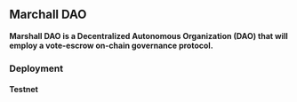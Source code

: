 ## Marchall DAO

**Marshall DAO is a Decentralized Autonomous Organization (DAO) that will employ a vote-escrow on-chain governance protocol.**

### Deployment

#### Testnet

```
```
